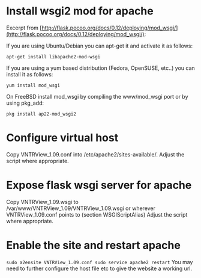 # Install wsgi2 mod for apache
 Excerpt from [http://flask.pocoo.org/docs/0.12/deploying/mod_wsgi/](http://flask.pocoo.org/docs/0.12/deploying/mod_wsgi/):

If you are using Ubuntu/Debian you can apt-get it and activate it as follows:

`apt-get install libapache2-mod-wsgi`

If you are using a yum based distribution (Fedora, OpenSUSE, etc..) you can install it as follows:

`yum install mod_wsgi`

On FreeBSD install mod_wsgi by compiling the www/mod_wsgi port or by using pkg_add:

`pkg install ap22-mod_wsgi2`

# Configure virtual host
Copy VNTRView_1.09.conf into /etc/apache2/sites-available/.
Adjust the script where appropriate.

# Expose flask wsgi server for apache
Copy VNTRView_1.09.wsgi to /var/www/VNTRView_1.09/VNTRView_1.09.wsgi or wherever VNTRView_1.09.conf points to (section WSGIScriptAlias)
Adjust the script where appropriate.

# Enable the site and restart apache
`
sudo a2ensite VNTRView_1.09.conf
sudo service apache2 restart
`
You may need to further configure the host file etc to give the website a working url.
